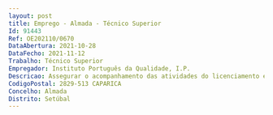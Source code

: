 ```yaml
--- 
layout: post
title: Emprego - Almada - Técnico Superior
Id: 91443
Ref: OE202110/0670
DataAbertura: 2021-10-28
DataFecho: 2021-11-12
Trabalho: Técnico Superior
Empregador: Instituto Português da Qualidade, I.P.
Descricao: Assegurar o acompanhamento das atividades do licenciamento em geral e eventual realizaçãode vistorias técnicas  acompanhamento das Diretivas Nova Abordagem, da responsabilidadedo IPQ, através da participação em ações para a sua implementação e ajustamento dalegislação nacional às normas nacionais, europeias e internacionais, nas áreas de competênciado IPQ, nomeadamente   Avaliação da conformidade no âmbito das Diretivas Nova Abordagem   Licenciamento de equipamento sob pressão   Licenciamento de cisternas   Licenciamento de motores fixos   Colaboração na produção legislativa, nomeadamente, legislação nacional de transposição de diretivas comunitárias, no âmbito geral das competências do IPQ, e respetiva regulamentação, incluindo o seu acompanhamento   Acompanhar e participar nas iniciativas promovidas ao nível nacional e europeu no quadro das competências do IPQ.
CodigoPostal: 2829-513 CAPARICA
Concelho: Almada
Distrito: Setúbal
--- 
```

